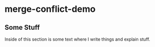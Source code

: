 # merge-conflict-demo

## Some Stuff ##
Inside of this section is some text where I write things and explain stuff.